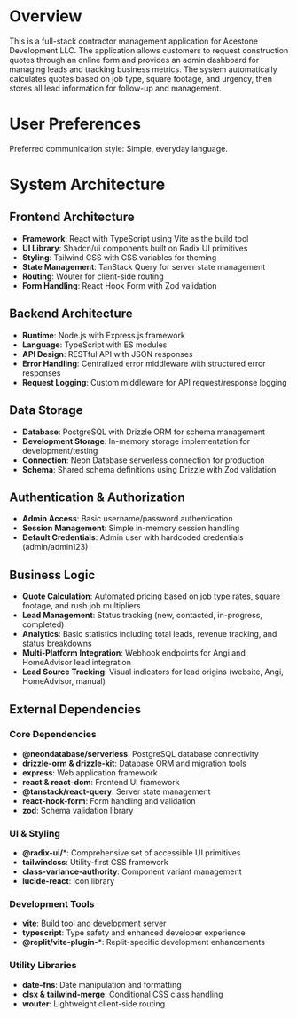 # Overview

This is a full-stack contractor management application for Acestone Development LLC. The application allows customers to request construction quotes through an online form and provides an admin dashboard for managing leads and tracking business metrics. The system automatically calculates quotes based on job type, square footage, and urgency, then stores all lead information for follow-up and management.

# User Preferences

Preferred communication style: Simple, everyday language.

# System Architecture

## Frontend Architecture
- **Framework**: React with TypeScript using Vite as the build tool
- **UI Library**: Shadcn/ui components built on Radix UI primitives
- **Styling**: Tailwind CSS with CSS variables for theming
- **State Management**: TanStack Query for server state management
- **Routing**: Wouter for client-side routing
- **Form Handling**: React Hook Form with Zod validation

## Backend Architecture
- **Runtime**: Node.js with Express.js framework
- **Language**: TypeScript with ES modules
- **API Design**: RESTful API with JSON responses
- **Error Handling**: Centralized error middleware with structured error responses
- **Request Logging**: Custom middleware for API request/response logging

## Data Storage
- **Database**: PostgreSQL with Drizzle ORM for schema management
- **Development Storage**: In-memory storage implementation for development/testing
- **Connection**: Neon Database serverless connection for production
- **Schema**: Shared schema definitions using Drizzle with Zod validation

## Authentication & Authorization
- **Admin Access**: Basic username/password authentication
- **Session Management**: Simple in-memory session handling
- **Default Credentials**: Admin user with hardcoded credentials (admin/admin123)

## Business Logic
- **Quote Calculation**: Automated pricing based on job type rates, square footage, and rush job multipliers
- **Lead Management**: Status tracking (new, contacted, in-progress, completed)
- **Analytics**: Basic statistics including total leads, revenue tracking, and status breakdowns
- **Multi-Platform Integration**: Webhook endpoints for Angi and HomeAdvisor lead integration
- **Lead Source Tracking**: Visual indicators for lead origins (website, Angi, HomeAdvisor, manual)

## External Dependencies

### Core Dependencies
- **@neondatabase/serverless**: PostgreSQL database connectivity
- **drizzle-orm & drizzle-kit**: Database ORM and migration tools
- **express**: Web application framework
- **react & react-dom**: Frontend UI framework
- **@tanstack/react-query**: Server state management
- **react-hook-form**: Form handling and validation
- **zod**: Schema validation library

### UI & Styling
- **@radix-ui/***: Comprehensive set of accessible UI primitives
- **tailwindcss**: Utility-first CSS framework
- **class-variance-authority**: Component variant management
- **lucide-react**: Icon library

### Development Tools
- **vite**: Build tool and development server
- **typescript**: Type safety and enhanced developer experience
- **@replit/vite-plugin-***: Replit-specific development enhancements

### Utility Libraries
- **date-fns**: Date manipulation and formatting
- **clsx & tailwind-merge**: Conditional CSS class handling
- **wouter**: Lightweight client-side routing